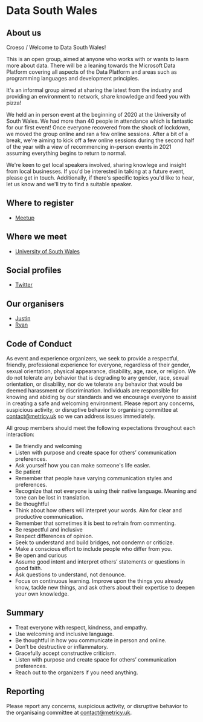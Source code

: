 # Data South Wales

## About us
Croeso / Welcome to Data South Wales!

This is an open group, aimed at anyone who works with or wants to learn more about data. There will be a leaning towards the Microsoft Data Platform covering all aspects of the Data Platform and areas such as programming languages and development principles. 

It's an informal group aimed at sharing the latest from the industry and providing an environment to network, share knowledge and feed you with pizza!

We held an in person event at the beginning of 2020 at the University of South Wales. We had more than 40 people in attendance which is fantastic for our first event! Once everyone recovered from the shock of lockdown, we moved the group online and ran a few online sessions. After a bit of a break, we're aiming to kick off a few online sessions during the second half of the year with a view of recommencing in-person events in 2021 assuming everything begins to return to normal.

We're keen to get local speakers involved, sharing knowlege and insight from local businesses. If you'd be interested in talking at a future event, please get in touch. Additionally, if there's specific topics you'd like to hear, let us know and we'll try to find a suitable speaker.

## Where to register
- [Meetup](https://www.meetup.com/data-south-wales/)

## Where we meet
- [University of South Wales](https://www.google.co.uk/maps/place/University+of+South+Wales,+Cardiff+Campus/@51.4790475,-3.169905,19z/data=!4m15!1m8!3m7!1s0x486e1cb616132cd9:0x633d632e83af59f7!2sCardiff+CF24+2FN!3b1!8m2!3d51.478786!4d-3.1701424!16s%2Fg%2F1tg154q4!3m5!1s0x486e1cb621a0c843:0x80114efc7349a3bd!8m2!3d51.47901!4d-3.169362!16s%2Fg%2F11b5pjjvqq)

## Social profiles
- [Twitter](https://twitter.com/DataSouthWales)

## Our organisers
- [Justin](https://link.metricy.uk/Justin)
- [Ryan](https://link.metricy.uk/Ryan)

## Code of Conduct
As event and experience organizers, we seek to provide a respectful, friendly, professional experience for everyone, regardless of their gender, sexual orientation, physical appearance, disability, age, race, or religion. We do not tolerate any behavior that is degrading to any gender, race, sexual orientation, or disability, nor do we tolerate any behavior that would be deemed harassment or discrimination. Individuals are responsible for knowing and abiding by our standards and we encourage everyone to assist in creating a safe and welcoming environment. Please report any concerns, suspicious activity, or disruptive behavior to organising committee at contact@metricy.uk so we can address issues immediately.

All group members should meet the following expectations throughout each interaction:

- Be friendly and welcoming
- Listen with purpose and create space for others’ communication preferences.
- Ask yourself how you can make someone's life easier.
- Be patient
- Remember that people have varying communication styles and preferences.
- Recognize that not everyone is using their native language. Meaning and tone can be lost in translation.
- Be thoughtful
- Think about how others will interpret your words. Aim for clear and productive communication.
- Remember that sometimes it is best to refrain from commenting.
- Be respectful and inclusive
- Respect differences of opinion.
- Seek to understand and build bridges, not condemn or criticize.
- Make a conscious effort to include people who differ from you.
- Be open and curious
- Assume good intent and interpret others’ statements or questions in good faith.
- Ask questions to understand, not denounce.
- Focus on continuous learning. Improve upon the things you already know, tackle new things, and ask others about their expertise to deepen your own knowledge.

## Summary
- Treat everyone with respect, kindness, and empathy.
- Use welcoming and inclusive language.
- Be thoughtful in how you communicate in person and online.
- Don’t be destructive or inflammatory.
- Gracefully accept constructive criticism.
- Listen with purpose and create space for others’ communication preferences.
- Reach out to the organizers if you need anything.

## Reporting
Please report any concerns, suspicious activity, or disruptive behavior to the organisaing committee at contact@metricy.uk.
